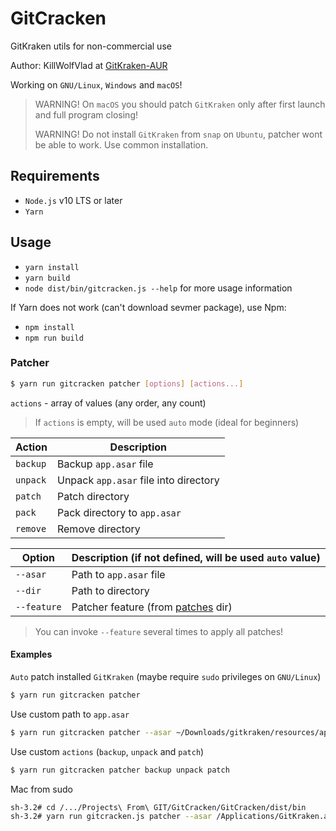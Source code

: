 # GitCracken

GitKraken utils for non-commercial use

Author: KillWolfVlad at [GitKraken-AUR](https://github.com/KillWolfVlad/GitKraken-AUR)

Working on `GNU/Linux`, `Windows` and `macOS`!

> WARNING! On `macOS` you should patch `GitKraken` only after first launch and full program closing!
>
> WARNING! Do not install `GitKraken` from `snap` on `Ubuntu`, patcher wont be able to work. Use common installation.

## Requirements

- `Node.js` v10 LTS or later
- `Yarn`

## Usage

- `yarn install`
- `yarn build`
- `node dist/bin/gitcracken.js --help` for more usage information

If Yarn does not work (can't download sevmer package), use Npm:
- `npm install`
- `npm run build`

### Patcher

```bash
$ yarn run gitcracken patcher [options] [actions...]
```

`actions` - array of values (any order, any count)

> If `actions` is empty, will be used `auto` mode (ideal for beginners)

| Action   | Description                           |
|----------|---------------------------------------|
| `backup` | Backup `app.asar` file                |
| `unpack` | Unpack `app.asar` file into directory |
| `patch`  | Patch directory                       |
| `pack`   | Pack directory to `app.asar`          |
| `remove` | Remove directory                      |

| Option      | Description (if not defined, will be used `auto` value) |
|-------------|---------------------------------------------------------|
| `--asar`    | Path to `app.asar` file                                 |
| `--dir`     | Path to directory                                       |
| `--feature` | Patcher feature (from [patches](patches) dir)           |

> You can invoke `--feature` several times to apply all patches!

#### Examples

`Auto` patch installed `GitKraken` (maybe require `sudo` privileges on `GNU/Linux`)

```bash
$ yarn run gitcracken patcher
```

Use custom path to `app.asar`

```bash
$ yarn run gitcracken patcher --asar ~/Downloads/gitkraken/resources/app.asar
```

Use custom `actions` (`backup`, `unpack` and `patch`)

```bash
$ yarn run gitcracken patcher backup unpack patch
```

 Mac from sudo
```bash
sh-3.2# cd /.../Projects\ From\ GIT/GitCracken/GitCracken/dist/bin
sh-3.2# yarn run gitcracken.js patcher --asar /Applications/GitKraken.app/Contents/Resources/app.asar
```
